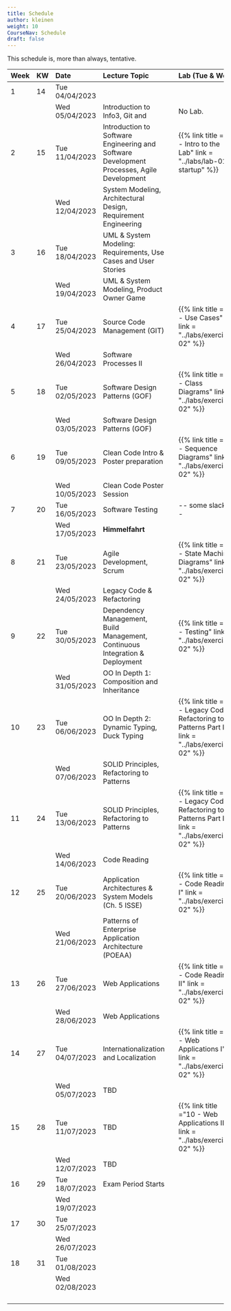```yaml
---
title: Schedule
author: kleinen
weight: 10
CourseNav: Schedule
draft: false
---
```


This schedule is, more than always, tentative.

| Week | KW  | Date           | Lecture Topic                                                                              |     | Lab (Tue & Wed)                                                                                       |
| :--- | :-- | :------------- | :----------------------------------------------------------------------------------------- | --- | :---------------------------------------------------------------------------------------------------- |
| 1    | 14  | Tue 04/04/2023 |                                                                                            |     |                                                                                                       |
|      |     | Wed 05/04/2023 | Introduction to Info3, Git and                                                                      |     | No Lab.                                                                                               |
| 2    | 15  | Tue 11/04/2023 | Introduction to Software Engineering and Software Development Processes, Agile Development |     | {{% link title ="1 - Intro to the Lab" link = "../labs/lab-01-startup" %}}                       |
|      |     | Wed 12/04/2023 | System Modeling, Architectural Design, Requirement Engineering                             |     |                                                                                                       |
| 3    | 16  | Tue 18/04/2023 | UML & System Modeling: Requirements, Use Cases and User Stories                            |     |                                                                                                       |
|      |     | Wed 19/04/2023 | UML & System Modeling, Product Owner Game                                                  |     |                                                                                                       |
| 4    | 17  | Tue 25/04/2023 | Source Code Management (GIT)                                                               |     | {{% link title ="3 - Use Cases" link = "../labs/exercise-02" %}}                                      |
|      |     | Wed 26/04/2023 | Software Processes  II                                                                     |     |                                                                                                       |
| 5    | 18  | Tue 02/05/2023 | Software Design Patterns (GOF)                                                             |     | {{% link title ="2 - Class Diagrams" link = "../labs/exercise-02" %}}                                 |
|      |     | Wed 03/05/2023 | Software Design Patterns (GOF)                                                             |     |                                                                                                       |
| 6    | 19  | Tue 09/05/2023 | Clean Code Intro &  Poster preparation                                                     |     | {{% link title ="3 -  Sequence Diagrams" link = "../labs/exercise-02" %}}                             |
|      |     | Wed 10/05/2023 | Clean Code Poster Session                                                                  |     |                                                                                                       |
| 7    | 20  | Tue 16/05/2023 | Software Testing                                                                           |     | -- some slack --                                                                                      |
|      |     | Wed 17/05/2023 | **Himmelfahrt**                                                                            |     |                                                                                                       |
| 8    | 21  | Tue 23/05/2023 | Agile Development, Scrum                                                                   |     | {{% link title ="4 -   State Machine Diagrams" link = "../labs/exercise-02" %}}                       |
|      |     | Wed 24/05/2023 | Legacy Code & Refactoring                                                                  |     |                                                                                                       |
| 9    | 22  | Tue 30/05/2023 | Dependency Management, Build Management, Continuous Integration & Deployment               |     | {{% link title ="5 -  Testing" link = "../labs/exercise-02" %}}                                       |
|      |     | Wed 31/05/2023 | OO In Depth 1: Composition and Inheritance                                                 |     |                                                                                                       |
| 10   | 23  | Tue 06/06/2023 | OO In Depth 2: Dynamic Typing, Duck Typing                                                 |     | {{% link title ="5 -  Legacy Code - Refactoring to Patterns Part I" link = "../labs/exercise-02" %}}  |
|      |     | Wed 07/06/2023 | SOLID Principles, Refactoring to Patterns                                                  |     |                                                                                                       |
| 11   | 24  | Tue 13/06/2023 | SOLID Principles, Refactoring to Patterns                                                  |     | {{% link title ="6 -  Legacy Code - Refactoring to Patterns Part II" link = "../labs/exercise-02" %}} |
|      |     | Wed 14/06/2023 | Code Reading                                                                               |     |                                                                                                       |
| 12   | 25  | Tue 20/06/2023 | Application Architectures &  System Models (Ch. 5 ISSE)                                    |     | {{% link title ="7 -  Code Reading I" link = "../labs/exercise-02" %}}                                |
|      |     | Wed 21/06/2023 | Patterns of Enterprise Application Architecture (POEAA)                                    |     |                                                                                                       |
| 13   | 26  | Tue 27/06/2023 | Web Applications                                                                           |     | {{% link title ="8 -  Code Reading II" link = "../labs/exercise-02" %}}                               |
|      |     | Wed 28/06/2023 | Web Applications                                                                           |     |                                                                                                       |
| 14   | 27  | Tue 04/07/2023 | Internationalization and Localization                                                      |     | {{% link title ="9 -  Web Applications I" link = "../labs/exercise-02" %}}                            |
|      |     | Wed 05/07/2023 | TBD                                                                                        |     |                                                                                                       |
| 15   | 28  | Tue 11/07/2023 | TBD                                                                                        |     | {{% link title ="10 -  Web Applications II" link = "../labs/exercise-02" %}}                          |
|      |     | Wed 12/07/2023 | TBD                                                                                        |     |                                                                                                       |
| 16   | 29  | Tue 18/07/2023 | Exam Period Starts                                                                         |     |                                                                                                       |
|      |     | Wed 19/07/2023 |                                                                                            |     |                                                                                                       |
| 17   | 30  | Tue 25/07/2023 |                                                                                            |     |                                                                                                       |
|      |     | Wed 26/07/2023 |                                                                                            |     |                                                                                                       |
| 18   | 31  | Tue 01/08/2023 |                                                                                            |     |                                                                                                       |
|      |     | Wed 02/08/2023 |                                                                                            |     |                                                                                                       |
|      |     |                |                                                                                            |     |                                                                                                       |
|      |     |                |                                                                                            |     |                                                                                                       |
|      |     |                |                                                                                            |     |                                                                                                       |
|      |     |                |                                                                                            |     |                                                                                                       |



